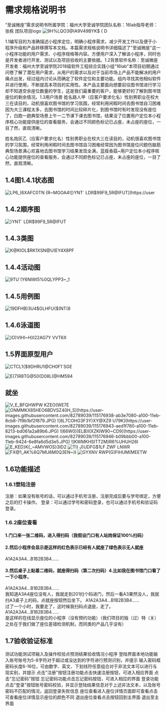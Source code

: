 # 需求规格说明书
“至诚微座”需求说明书所属学院：福州大学至诚学院团队名称：16lab指导老师：张栋 团队项目logo
![9H%LQO3@IA9V49BYK$ { D](https://user-images.githubusercontent.com/82789039/115176846-7df1c280-a100-11eb-916b-2e48b74d81f7.JPG)

 1.1编写目的为准确描述小程序定位，明确小程序需求，减少开发工作以及便于小程序升级和产品转移撰写本文档。本篇需求规格说明书详细描述了"至诚微座"这一小程序功能的用户需求、小程序规格等内容。方便用户深入了解该小程序，同时也是开发者进行开发、测试以及项目验收的主要依据。1.2背景软件名称：至诚微座开发者：福州大学至诚学院2018级软件工程综合实践小组“16lab”本项目初期通过问卷了解了潜在用户需求，从用户的需求以及对于当前市场上产品不能解决的用户痛点出发，经过组内讨论从而确定了软件定位和主要功能。组内寻找其他相似软件并进行使用，不断提高本项目的实用性。本产品主要面向想要前往图书馆进行学习却不知道空余座位数量的学生，这是我们最重要的客户，能够更好的了解到图书馆座位的剩余情况。1.3用户场景
姓名路人甲（应客户要求化名）性别男职业在校大三在读目的，动机很喜欢图书馆的学习氛围，经常利用闲暇时间去图书馆自习困难因为大三课程太多，去图书馆的时间比较碎片化，到图书馆时有时发现没有座位了，白跑一趟典型场景上午一二节课下课去图书馆，结果没了位置用户定位本小程序核心功能提供座位的查看服务，会通过不同颜色标记已占座，未占座的座位，一目了然，直观清晰。
 
姓名炮灰乙（应客户要求化名）性别男职业在校大三在读目的，动机很喜欢图书馆的学习氛围，经常利用闲暇时间去图书馆自习困难经常因为图书馆座位问题伤脑筋典型场景满心欢喜地去图书馆学习结果发现全满，蓝瘦香菇~用户定位本小程序核心功能提供座位的查看服务，会通过不同颜色标记已占座，未占座的座位，一目了然，直观清晰。
 ## 1.4图1.4.1状态图
![LP6_(6XAFC0TN {R~MGOA4](https://user-images.githubusercontent.com/82789039/115176858-84803a00-a100-11eb-95d8-ecd4fa07a7c4.JPG)![}YNT` LDR$99F9_5R@IFUT](https://user
 ## 1.4.2顺序图
![}YNT` LDR$99F9_5R@IFUT](https://user-images.githubusercontent.com/82789039/115176882-906bfc00-a100-11eb-8e5f-deccbe09b396.JPG)

 ## 1.4.3类图
![K@KIOL$RK1XSN@U(EY4X8PF](https://user-images.githubusercontent.com/82789039/115176887-92ce5600-a100-11eb-8067-02988be93dca.JPG)

 ## 1.4.4活动图
![9TU`(Y6NIWI5%0QLYPP3~_1](https://user-images.githubusercontent.com/82789039/115176897-9661dd00-a100-11eb-9603-8afb5fa99b10.JPG)

 ## 1.4.5用例图
![19DFHB)3U4$GLHFU{$(NT(8](https://user-images.githubusercontent.com/82789039/115176907-9a8dfa80-a100-11eb-8921-4dfdef10fcac.JPG)

 ## 1.4.6泳道图
![}D)VIHI~H}I22AG7Y VVT6X](https://user-images.githubusercontent.com/82789039/115176913-9d88eb00-a100-11eb-839b-a3cb61ec6301.JPG)

 ## 1.5界面原型用户
![CTCL1{$9DHRU1@CH0F1`SGE](https://user-images.githubusercontent.com/82789039/115176917-9f52ae80-a100-11eb-96f7-9e14c18d6c02.JPG)

 ![E(7)R8TG@50(D08L(@HM594](https://user-images.githubusercontent.com/82789039/115176925-a4176280-a100-11eb-9d10-fe52501d9e1c.JPG)


## 就坐

![V_E_B`FQHWPW KZE`O(WE7E](https://user-images.githubusercontent.com/82789039/115176932-a8438000-a100-11eb-9f1c-86d4787f97f4.JPG)
![ONMM`KX85HEO6BDVSZ40H_S](https://user-images.githubusercontent.com/82789039/115176938-ab3e7080-a100-11eb-8cb8-7f9b1bf2f879.JPG)
![8L7COHG3F3Y)XY@XZ9 U79K](https://user-images.githubusercontent.com/82789039/115176943-aed1f780-a100-11eb-8213-bd061a2a89b6.JPG)
![66W0})ELB)I(XZKIW90~CD9](https://user-images.githubusercontent.com/82789039/115176946-b09bbb00-a100-11eb-9424-6e8fa6d5d3e5.JPG)
![KWMKHSITT2M}R6%UHUH26`I](https://user-images.githubusercontent.com/82789039/115176948-b2657e80-a100-11eb-845e-05d591082c47.JPG)
![E_KED}K${_~AMVWOS}3$ID2](https://user-images.githubusercontent.com/82789039/115176951-b396ab80-a100-11eb-8372-4f7bb778cc54.JPG)
![TI} J)UDFG$1LF ZWF LNWR](https://user-images.githubusercontent.com/82789039/115176954-b4c7d880-a100-11eb-93bc-a94f4d58ae53.JPG)
![FX@1_AK%6Q7MU6M0Q3EN~}I](https://user-images.githubusercontent.com/82789039/115176955-b5f90580-a100-11eb-8d19-758b6943374b.JPG)
![GYXNV RWP(G)FIHUM(MEETW](https://user-images.githubusercontent.com/82789039/115176958-b72a3280-a100-11eb-8fae-833a363a9b22.JPG)

## 1.6功能描述
### 1.6.1登陆注册
注册：如果没有账号的话，可以通过手机号注册，注册完成后要与学号绑定，方便之后的打卡操作。
登录：可以通过学号和密码登录，也可以通过手机号和验证码登录。
### 1.6.2座位查看
#### 1.门口来一张二维码，进入得扫码（我假设门口有人站岗保证100%扫码）
#### 2.然后小程序会显示是这样的红色表示已经有人就座了绿色表示无人就座
A1A2A3A4...B1B2B3B4......              
#### 3.然后桌子上贴着二维码，就座得扫码（第二次扫码）4.比如我在图书馆门口看了一下小程序，
A1A2A3A4...B1B2B3B4......              
我知道A3A4座位没有人，我就走到201扫个码进门，然后一看A3果然没人，我就扫A3桌子上的码，点就座按钮然后坐下。
A1A2A3A4...B1B2B3B4......              
 过了一个小时，我要走了，这时候我扫码点退座，走了。
A1A2A3A4...B1B2B3B4......              
 是这样的在线显示座位的小程序（没有预约功能）（我们项目的独（过）特（关）之处在于我们做了座位差错检测机制，而同类的产品几乎没有）
## 1.7验收验证标准
测试功能测试项输入及操作校验点预测结果验收情况小程序     登陆界面本地功能输入账号账号为5-8字符对于超过或没达到的字符进行预测识别，并提示 输入密码框密码长度6-16位，可由数字、英文、下划线符任意组合对于非法文本可以进行与现实别，并提示    点击"注册"按钮注册功能点击快速注册按钮，可进入相应界面   点击"忘记密码"按钮 忘记密码功能点击忘记密码按钮，可进入相应的界面   登录功能点击"登录"按钮账号密码校验，并显示登陆结果信息对于上述非法文本，以及账号密码不匹配的情况，返回登录失败信息  座位查看进入座位详情页面即可查看点击可查看座位详情显示座位的颜色不同  退出座位查看点击按钮回到主界面  退出至主界面
